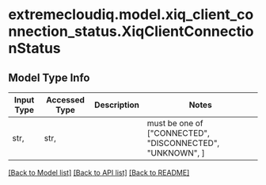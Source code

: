 # extremecloudiq.model.xiq_client_connection_status.XiqClientConnectionStatus

## Model Type Info
Input Type | Accessed Type | Description | Notes
------------ | ------------- | ------------- | -------------
str,  | str,  |  | must be one of ["CONNECTED", "DISCONNECTED", "UNKNOWN", ] 

[[Back to Model list]](../../README.md#documentation-for-models) [[Back to API list]](../../README.md#documentation-for-api-endpoints) [[Back to README]](../../README.md)

